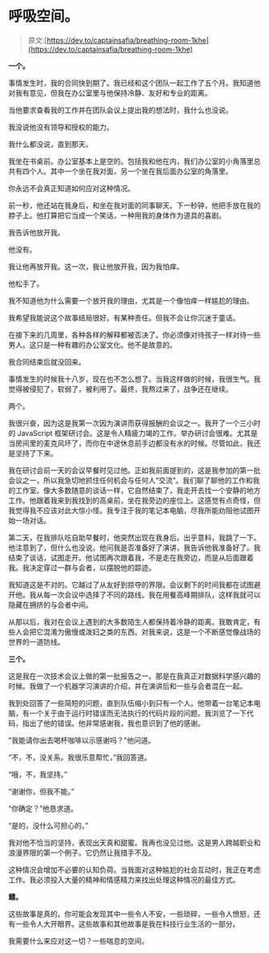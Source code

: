 # 呼吸空间。

> 原文:[https://dev.to/captainsafia/breathing-room-1khe](https://dev.to/captainsafia/breathing-room-1khe)

**一个。**

事情发生时，我的合同快到期了。我已经和这个团队一起工作了五个月。我知道他对我有意见，但我在办公室里与他保持冷静、友好和专业的距离。

当他要求查看我的工作并在团队会议上提出我的想法时，我什么也没说。

我没说他没有领导和授权的能力。

我什么都没说，直到那天。

我坐在书桌前。办公室基本上是空的。包括我和他在内，我们办公室的小角落里总共有四个人。其中一个坐在我对面，另一个坐在我后面办公室的角落里。

你永远不会真正知道如何应对这种情况。

前一秒，他还站在我身后，和坐在我对面的同事聊天。下一秒钟，他把手放在我的脖子上。他打算把它当成一个笑话，一种用我的身体作为道具的喜剧。

我告诉他放开我。

他没有。

我让他再放开我。这一次，我让他放开我，因为我怕痒。

他松手了。

我不知道他为什么需要一个放开我的理由，尤其是一个像怕痒一样尴尬的理由。

我希望我能说这个故事结局很好。有某种责任。但我不会让你沉迷于童话。

在接下来的几周里，各种各样的解释都被否决了。你必须像对待孩子一样对待一些男人。这只是一种有趣的办公室文化。他不是故意的。

我合同结束后就没回来。

事情发生的时候我十八岁，现在也不怎么想了。当我这样做的时候，我很生气。我觉得被侵犯了，软弱了，被利用了。最终，我熬过来了，战争还在继续。

两个。

我很兴奋，因为这是我第一次因为演讲而获得报酬的会议之一。我开了一个三小时的 JavaScript 框架研讨会。这是令人精疲力竭的工作。举办研讨会很难。尤其是当房间里的麦克风坏了，而你在中途休息前手边都没有水的时候。尽管如此，我还是坚持了下来。

我在研讨会前一天的会议早餐时见过他。正如我前面提到的，这是我参加的第一批会议之一，所以我急切地抓住任何机会与任何人“交流”。我们聊了聊他的工作和我的工作室。像大多数随意的谈话一样，它自然结束了，我走开去找一个安静的地方工作。他跟着我来到我找到的高桌前，坐在我旁边的座位上。这感觉有点奇怪，但我觉得我不应该对此大惊小怪。我专注于我的笔记本电脑，尽我所能劝阻他试图开始一场对话。

第二天，在我排队吃自助早餐时，他突然出现在我身后。出乎意料，我跳了一下。他注意到了，但什么也没说。他问我是否准备好了演讲，我告诉他我准备好了。我结束了谈话，试图走开。他试图再次跟着我，不是走在我旁边，而是从后面跟着我。我决定穿过一群与会者，以摆脱他的踪迹。

我知道这是不对的。它越过了从友好到掠夺的界限。会议剩下的时间我都在试图避开他。我从每一次会议中选择了不同的路线。我在用餐高峰期排队，这样我就可以隐藏在拥挤的与会者中间。

从那以后，我对在会议上遇到的大多数陌生人都保持着冷静的距离。我敢肯定，有些人会把它混淆为傲慢或泼妇之类的东西。对我来说，这是一个不断感觉像战场的世界的一道防线。

**三个。**

这是我在一次技术会议上做的第一批报告之一。那是在我真正对数据科学感兴趣的时候。我做了一个机器学习演讲的介绍，并在演讲后和一些与会者混在一起。

我到处回答了一些简短的问题，直到队伍缩小到只有一个人。他带着一台笔记本电脑，有一个关于由于运行时错误而无法执行的代码片段的问题。我浏览了一下代码，指出了他的错误。他非常感谢我，我也意识到了他的感谢。

"我能请你出去喝杯咖啡以示感谢吗？"他问道。

“不，不，没关系。我很乐意帮忙，”我回答道。

“哦，不，我坚持。”

“谢谢你，但我不能。”

“你确定？”他恳求道。

“是的，没什么可担心的。”

我对他不恰当的坚持，表现出天真和甜蜜。我再也没见过他。这是男人跨越职业和浪漫界限的第一个例子。它仍然让我措手不及。

这种情况会增加不必要的认知负荷。当我面对这种尴尬的社会互动时，我正在考虑工作。我必须投入大量的精神和情感精力来找出处理这种情况的最佳方式。

**鳍。**

这些故事是真的。你可能会发现其中一些令人不安，一些琐碎，一些令人愤怒，还有一些令人大开眼界。这些故事和其他故事是我在科技行业生活的一部分。

我需要什么来应对这一切？一些喘息的空间。